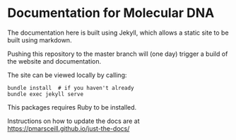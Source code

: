 # Documentation for Molecular DNA

The documentation here is built using Jekyll, which allows a static site to be built
using markdown.

Pushing this repository to the master branch will (one day) trigger a build of the
website and documentation.

The site can be viewed locally by calling:
```
bundle install  # if you haven't already
bundle exec jekyll serve
```

This packages requires Ruby to be installed.

Instructions on how to update the docs are at https://pmarsceill.github.io/just-the-docs/